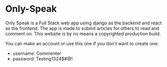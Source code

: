 # Only-Speak
Only Speak is a Full Stack web app using django as the backend and react as the frontend. The app is made to submit articles for others to read and comment on. 
This website is by no means a copyrighted production build.

You can make an account or use this one if you don't want to create one:
 - username: 	Commenter
 - password: Testing1324$#@!
